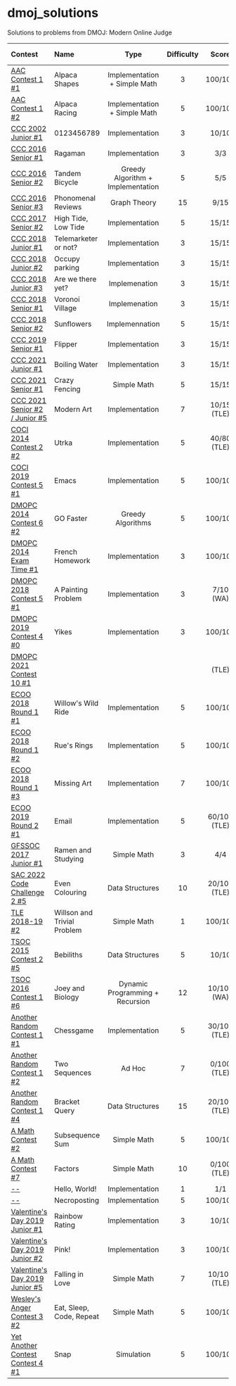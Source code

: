 # dmoj_solutions
Solutions to problems from DMOJ: Modern Online Judge

| Contest | Name | Type | Difficulty | Score | Completed | My Solution | 
| :--- | :--- | :---: | :---: | :---: | :---: | :---: |
| [AAC Contest 1 #1](https://dmoj.ca/problem/aac1p1) | Alpaca Shapes | Implementation + Simple Math | 3 | 100/100 | 2022/08/10 | [py3]() |
| [AAC Contest 1 #2](https://dmoj.ca/problem/aac1p2) | Alpaca Racing | Implementation + Simple Math | 5 | 100/100 | 2022/08/11 | [py3]() |
| [CCC 2002 Junior #1](https://dmoj.ca/problem/ccc02j1) | 0123456789 | Implementation | 3 | 10/10 | 2022/07/21 | [py3](https://github.com/jennysu1105/dmoj_solutions/blob/c0d6813a4b5a15c61cf6dd9d54edbdc0abc27f00/py3/CCC_02_J1.py) |
| [CCC 2016 Senior #1](https://dmoj.ca/problem/ccc16s1) | Ragaman | Implementation | 3 | 3/3 | 2019/02/19 | [py2](https://github.com/jennysu1105/dmoj_solutions/blob/afacd8a4a60a0256e52bfa7214379b7f0d6abfe5/py2/CCC_16_S1.py) |
| [CCC 2016 Senior #2](https://dmoj.ca/problem/ccc16s2) | Tandem Bicycle | Greedy Algorithm + Implementation | 5 | 5/5 | 2019/02/19 | [py2](https://github.com/jennysu1105/dmoj_solutions/blob/afacd8a4a60a0256e52bfa7214379b7f0d6abfe5/py2/CCC_16_S2.py) |
| [CCC 2016 Senior #3](https://dmoj.ca/problem/ccc16s3) | Phonomenal Reviews | Graph Theory | 15 | 9/15 | 2019/02/19 | [py2](https://github.com/jennysu1105/dmoj_solutions/blob/afacd8a4a60a0256e52bfa7214379b7f0d6abfe5/py2/CCC_16_S3.py) |
| [CCC 2017 Senior #2](https://dmoj.ca/problem/ccc17s2) | High Tide, Low Tide | Implementation | 5 | 15/15 | 2019/02/19 | [py2](https://github.com/jennysu1105/dmoj_solutions/blob/afacd8a4a60a0256e52bfa7214379b7f0d6abfe5/py2/CCC_17_S2.py) | 
| [CCC 2018 Junior #1](https://dmoj.ca/problem/ccc18j1) | Telemarketer or not? | Implementation | 3 | 15/15 | 2019/02/14 | [py2](https://github.com/jennysu1105/dmoj_solutions/blob/afacd8a4a60a0256e52bfa7214379b7f0d6abfe5/py2/CCC_18_J1.py) |
| [CCC 2018 Junior #2](https://dmoj.ca/problem/ccc18j2) | Occupy parking | Implementation | 3 | 15/15 | 2019/02/14 | [py2](https://github.com/jennysu1105/dmoj_solutions/blob/afacd8a4a60a0256e52bfa7214379b7f0d6abfe5/py2/CCC_18_J2.py) |
| [CCC 2018 Junior #3](https://dmoj.ca/problem/ccc18j3) | Are we there yet? | Implemenation | 3 | 15/15 | 2019/02/14 | [py2](https://github.com/jennysu1105/dmoj_solutions/blob/afacd8a4a60a0256e52bfa7214379b7f0d6abfe5/py2/CCC_18_J3.py) |
| [CCC 2018 Senior #1](https://dmoj.ca/problem/ccc18s1) | Voronoi Village | Implemenation | 3 | 15/15 | 2019/02/13 | [py2](https://github.com/jennysu1105/dmoj_solutions/blob/afacd8a4a60a0256e52bfa7214379b7f0d6abfe5/py2/CCC_18_S1.py) |
| [CCC 2018 Senior #2](https://dmoj.ca/problem/ccc18s2) | Sunflowers | Implemennation | 5 | 15/15 | 2019/02/13 | [py2](https://github.com/jennysu1105/dmoj_solutions/blob/afacd8a4a60a0256e52bfa7214379b7f0d6abfe5/py2/CCC_18_S2.py) |
| [CCC 2019 Senior #1](https://dmoj.ca/problem/ccc19s1) | Flipper | Implementation | 3 | 15/15 | 2019/02/27 | [py2](https://github.com/jennysu1105/dmoj_solutions/blob/afacd8a4a60a0256e52bfa7214379b7f0d6abfe5/py2/CCC_19_S1.py) |
| [CCC 2021 Junior #1](https://dmoj.ca/problem/ccc21j1) | Boiling Water | Implementation | 3 | 15/15 | 2021/04/18 | [py3](https://github.com/jennysu1105/dmoj_solutions/blob/afacd8a4a60a0256e52bfa7214379b7f0d6abfe5/py3/CCC_21_J1.py) |
| [CCC 2021 Senior #1](https://dmoj.ca/problem/ccc21s1) | Crazy Fencing | Simple Math | 5 | 15/15 | 2021/04/18 | [py3](https://github.com/jennysu1105/dmoj_solutions/blob/afacd8a4a60a0256e52bfa7214379b7f0d6abfe5/py3/CCC_21_S1.py) | 
| [CCC 2021 Senior #2 / Junior #5](https://dmoj.ca/problem/ccc21s2) | Modern Art | Implementation | 7 | 10/15 (TLE) | 2021/04/18 | [py3](https://github.com/jennysu1105/dmoj_solutions/blob/afacd8a4a60a0256e52bfa7214379b7f0d6abfe5/py3/CCC_21_S2.py) |
| [COCI 2014 Contest 2 #2](https://dmoj.ca/problem/coci14c2p2) | Utrka | Implementation | 5 | 40/80 (TLE) | 2019/02/22 | [py2](https://github.com/jennysu1105/dmoj_solutions/blob/afacd8a4a60a0256e52bfa7214379b7f0d6abfe5/py2/COCI_14_C2_P2.py) |
| [COCI 2019 Contest 5 #1](https://dmoj.ca/problem/coci19c5p1) | Emacs | Implementation | 5 | 100/100 | 2022/06/27 | [py3](https://github.com/jennysu1105/dmoj_solutions/blob/afacd8a4a60a0256e52bfa7214379b7f0d6abfe5/py3/COCI_19_C5_P1.py) |
| [DMOPC 2014 Contest 6 #2](https://dmoj.ca/problem/dmopc14c6p2) | GO Faster | Greedy Algorithms | 5 | 100/100 | 2022/06/23 | [py3](https://github.com/jennysu1105/dmoj_solutions/blob/afacd8a4a60a0256e52bfa7214379b7f0d6abfe5/py3/DMOPC_14_C6_P2.py) |
| [DMOPC 2014 Exam Time #1](https://dmoj.ca/problem/dmopc14ce1p1) | French Homework | Implementation | 3 | 100/100 | 2022/06/24 | [py3](https://github.com/jennysu1105/dmoj_solutions/blob/afacd8a4a60a0256e52bfa7214379b7f0d6abfe5/py3/DMOPC_14_E_P1.py) |
| [DMOPC 2018 Contest 5 #1](https://dmoj.ca/problem/dmopc18c5p1) | A Painting Problem | Implementation | 3 | 7/10 (WA) | 2022/06/25 | [py3](https://github.com/jennysu1105/dmoj_solutions/blob/afacd8a4a60a0256e52bfa7214379b7f0d6abfe5/py3/DMOPC_18_C5_P1.py) |
| [DMOPC 2019 Contest 4 #0](https://dmoj.ca/problem/dmopc19c4p0) | Yikes | Implementation | 3 | 100/100 | 2020/01/18 | [py3](https://github.com/jennysu1105/dmoj_solutions/blob/afacd8a4a60a0256e52bfa7214379b7f0d6abfe5/py3/DMOPC_19_C4_P0.py) |
| [DMOPC 2021 Contest 10 #1]() | | | | (TLE) | 2022/06/24 | [py3](https://github.com/jennysu1105/dmoj_solutions/blob/afacd8a4a60a0256e52bfa7214379b7f0d6abfe5/py3/DMOPC_21_C10_P1.py) |
| [ECOO 2018 Round 1 #1](https://dmoj.ca/problem/ecoo18r1p1) | Willow's Wild Ride | Implementation | 5 | 100/100 | 2019/02/21 | [py2](https://github.com/jennysu1105/dmoj_solutions/blob/afacd8a4a60a0256e52bfa7214379b7f0d6abfe5/py2/ECOO_18_R1_P1.py) |
| [ECOO 2018 Round 1 #2](https://dmoj.ca/problem/ecoo18r1p2) | Rue's Rings | Implementation | 5 | 100/100 | 2019/02/22 | [py2](https://github.com/jennysu1105/dmoj_solutions/blob/afacd8a4a60a0256e52bfa7214379b7f0d6abfe5/py2/ECOO_18_R1_P2.py) |
| [ECOO 2018 Round 1 #3](https://dmoj.ca/problem/ecoo18r1p3) | Missing Art | Implementation | 7 | 100/100 | 2019/02/21 | [py2](https://github.com/jennysu1105/dmoj_solutions/blob/afacd8a4a60a0256e52bfa7214379b7f0d6abfe5/py2/ECOO_18_R1_P3.py) |
| [ECOO 2019 Round 2 #1](https://dmoj.ca/problem/ecoo19r2p1) | Email | Implementation | 5 | 60/100 (TLE) | 2020/01/17 | [py3](https://github.com/jennysu1105/dmoj_solutions/blob/afacd8a4a60a0256e52bfa7214379b7f0d6abfe5/py3/ECCO_19_R2_P1.py) |
| [GFSSOC 2017 Junior #1](https://dmoj.ca/problem/gfssoc16j1) | Ramen and Studying | Simple Math | 3 | 4/4 | 2019/02/24 | [py2](https://github.com/jennysu1105/dmoj_solutions/blob/afacd8a4a60a0256e52bfa7214379b7f0d6abfe5/py2/GFSSOC_17_J1.py) |
| [SAC 2022 Code Challenge 2 #5](https://dmoj.ca/problem/sac22cc2p5) | Even Colouring | Data Structures | 10 | 20/100 (TLE) | 2022/06/25 | [py3](https://github.com/jennysu1105/dmoj_solutions/blob/afacd8a4a60a0256e52bfa7214379b7f0d6abfe5/py3/SAC_22_C2_P5.py) |
| [TLE 2018-19 #2](https://dmoj.ca/problem/tle18p2) | Willson and Trivial Problem | Simple Math | 1 | 100/100 | 2019/03/31 | [py2](https://github.com/jennysu1105/dmoj_solutions/blob/afacd8a4a60a0256e52bfa7214379b7f0d6abfe5/py2/TLE_18-19_P2.py) | 
| [TSOC 2015 Contest 2 #5](https://dmoj.ca/problem/tsoc15c2p5) | Bebiliths | Data Structures | 5 | 10/10 | 2019/02/24 | [py2](https://github.com/jennysu1105/dmoj_solutions/blob/afacd8a4a60a0256e52bfa7214379b7f0d6abfe5/py2/TSOC_15_C2_P5.py) |
| [TSOC 2016 Contest 1 #6](https://dmoj.ca/problem/tsoc16c1p6) | Joey and Biology | Dynamic Programming + Recursion | 12 | 10/100 (WA) | 2022/06/27 | [py3](https://github.com/jennysu1105/dmoj_solutions/blob/afacd8a4a60a0256e52bfa7214379b7f0d6abfe5/py3/TSOC_16_C1_P6.py) |
| [Another Random Contest 1 #1](https://dmoj.ca/problem/arc1p1) | Chessgame | Implementation | 5 | 30/100 (TLE) | 2022/06/29 | [py3](https://github.com/jennysu1105/dmoj_solutions/blob/afacd8a4a60a0256e52bfa7214379b7f0d6abfe5/py3/ARC_C1_P1.py) |
| [Another Random Contest 1 #2](https://dmoj.ca/problem/arc1p2) | Two Sequences | Ad Hoc | 7 | 0/100 (TLE) | 2022/06/29 | [py3](https://github.com/jennysu1105/dmoj_solutions/blob/afacd8a4a60a0256e52bfa7214379b7f0d6abfe5/py3/ARC_C1_P2.py) |
| [Another Random Contest 1 #4](https://dmoj.ca/problem/arc1p4) | Bracket Query | Data Structures | 15 | 20/100 (TLE) | 2022/06/29 | [py3](https://github.com/jennysu1105/dmoj_solutions/blob/afacd8a4a60a0256e52bfa7214379b7f0d6abfe5/py3/ARC_C1_P4.py) |
| [A Math Contest #2](https://dmoj.ca/problem/mathp2) | Subsequence Sum | Simple Math | 5 | 100/100 | 2022/07/21 | [py3](https://github.com/jennysu1105/dmoj_solutions/blob/a25d7bd7978e5be883945eb7878309f7988ea6e2/py3/AMC_P2.py) |
| [A Math Contest #7](https://dmoj.ca/problem/mathp7) | Factors | Simple Math | 10 | 0/100 (TLE) | 2022/07/21 | [py3](https://github.com/jennysu1105/dmoj_solutions/blob/a25d7bd7978e5be883945eb7878309f7988ea6e2/py3/AMC_P7.py) |
| [--](https://dmoj.ca/problem/helloworld) | Hello, World! | Implementation | 1 | 1/1 | 2022/02/18 | [py3](https://github.com/jennysu1105/dmoj_solutions/blob/afacd8a4a60a0256e52bfa7214379b7f0d6abfe5/py3/Hello_World.py) |
| [--](https://dmoj.ca/problem/necroposting) | Necroposting | Implementation | 5 | 100/100 | 2022/07/21 | [py3](https://github.com/jennysu1105/dmoj_solutions/blob/c0d6813a4b5a15c61cf6dd9d54edbdc0abc27f00/py3/Necropost.py) |
| [Valentine's Day 2019 Junior #1](https://dmoj.ca/problem/valentines19j1) | Rainbow Rating | Implementation | 3 | 10/10 | 2019/02/14 | [py2](https://github.com/jennysu1105/dmoj_solutions/blob/afacd8a4a60a0256e52bfa7214379b7f0d6abfe5/py2/Valentines_19_J1.py) |
| [Valentine's Day 2019 Junior #2](https://dmoj.ca/problem/valentines19j2) | Pink! | Implementation | 3 | 100/100 | 2019/02/14 | [py2](https://github.com/jennysu1105/dmoj_solutions/blob/afacd8a4a60a0256e52bfa7214379b7f0d6abfe5/py2/Valentines_19_J2.py) |
| [Valentine's Day 2019 Junior #5](https://dmoj.ca/problem/valentines19j5) | Falling in Love | Simple Math | 7 | 10/100 (TLE) | 2019/02/14 | [py2](https://github.com/jennysu1105/dmoj_solutions/blob/afacd8a4a60a0256e52bfa7214379b7f0d6abfe5/py2/Valentines_19_J5.py) |
| [Wesley's Anger Contest 3 #2](https://dmoj.ca/problem/wac3p2) | Eat, Sleep, Code, Repeat | Simple Math | 5 | 100/100 | 2022/07/04 | [py3](https://github.com/jennysu1105/dmoj_solutions/blob/afacd8a4a60a0256e52bfa7214379b7f0d6abfe5/py3/WAC_C3_P2.py) |
| [Yet Another Contest Contest 4 #1](https://dmoj.ca/problem/yac4p1) | Snap | Simulation | 5 | 100/100 | 2022/08/08 | [py3](https://github.com/jennysu1105/dmoj_solutions/blob/c02118874d43c4981934080d06dbff2c4a8aba27/py3/YAC_C4_P1.py) |